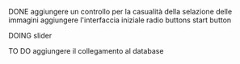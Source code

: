 DONE
aggiungere un controllo per la casualità della selazione delle immagini
aggiungere l'interfaccia iniziale
radio buttons
start button

DOING
slider

TO DO
aggiungere il collegamento al database